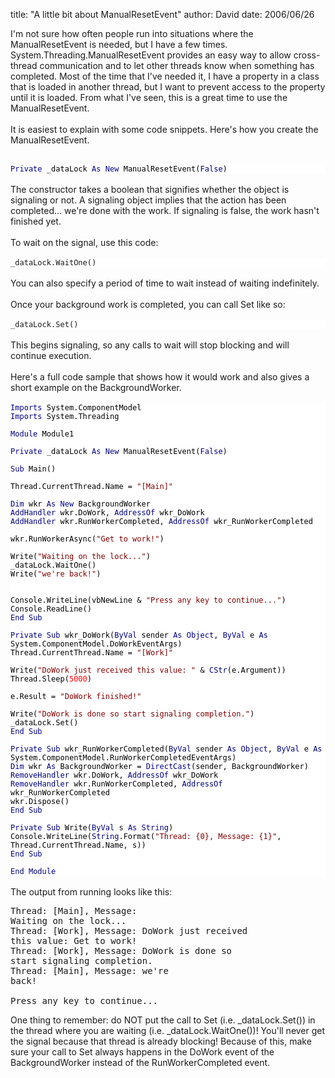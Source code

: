 
title: "A little bit about ManualResetEvent"
author: David
date: 2006/06/26

I'm not sure how often people run into situations where the ManualResetEvent is needed, but I have a few times. System.Threading.ManualResetEvent provides an easy way to allow cross-thread communication and to let other threads know when something has completed. Most of the time that I've needed it, I have a property in a class that is loaded in another thread, but I want to prevent access to the property until it is loaded. From what I've seen, this is a great time to use the ManualResetEvent.<br><br>It is easiest to explain with some code snippets. Here's how you create the ManualResetEvent.<br><br><div style="font-family: Consolas,monospace; font-size: 9pt; background-color: white;"> <span style="color: Navy;">Private</span><span style="color: black;"> _dataLock </span><span style="color: Navy;">As</span><span style="color: black;"> </span><span style="color: Navy;">New</span><span style="color: black;"> ManualResetEvent(</span><span style="color: Navy;">False</span><span style="color: black;">)</span> </div> <br>The constructor takes a boolean that signifies whether the object is signaling or not. A signaling object implies that the action has been completed... we're done with the work. If signaling is false, the work hasn't finished yet.<br><br>To wait on the signal, use this code:<br><br><div style="font-family: Consolas,monospace; font-size: 9pt; background-color: white;"> _dataLock.WaitOne() </div> <br>You can also specify a period of time to wait instead of waiting indefinitely.<br><br>Once your background work is completed, you can call Set like so:<br><br><div style="font-family: Consolas,monospace; font-size: 9pt; background-color: white;"> _dataLock.Set() </div> <br>This begins signaling, so any calls to wait will stop blocking and will continue execution.<br><br>Here's a full code sample that shows how it would work and also gives a short example on the BackgroundWorker.<br><br><div style="font-family: Consolas,monospace; font-size: 9pt; background-color: white;"> <span style="color: Navy;">Imports</span><span style="color: black;"> System.ComponentModel<br></span><span style="color: Navy;">Imports</span><span style="color: black;"> System.Threading<br><br></span><span style="color: Navy;">Module</span><span style="color: black;"> Module1<br><br></span><span style="color: Navy;">Private</span><span style="color: black;"> _dataLock </span><span style="color: Navy;">As</span><span style="color: black;"> </span><span style="color: Navy;">New</span><span style="color: black;"> ManualResetEvent(</span><span style="color: Navy;">False</span><span style="color: black;">)<br><br></span><span style="color: Navy;">Sub</span><span style="color: black;"> Main()<br><br>        Thread.CurrentThread.Name = </span><span style="color: Maroon;">"[Main]"<br><br></span><span style="color: black;">        </span><span style="color: Navy;">Dim</span><span style="color: black;"> wkr </span><span style="color: Navy;">As</span><span style="color: black;"> </span><span style="color: Navy;">New</span><span style="color: black;"> BackgroundWorker<br></span><span style="color: Navy;">AddHandler</span><span style="color: black;"> wkr.DoWork, </span><span style="color: Navy;">AddressOf</span><span style="color: black;"> wkr_DoWork<br></span><span style="color: Navy;">AddHandler</span><span style="color: black;"> wkr.RunWorkerCompleted, </span><span style="color: Navy;">AddressOf</span><span style="color: black;"> wkr_RunWorkerCompleted<br><br>        wkr.RunWorkerAsync(</span><span style="color: Maroon;">"Get to work!"</span><span style="color: black;">)<br><br>        Write(</span><span style="color: Maroon;">"Waiting on the lock..."</span><span style="color: black;">)<br>        _dataLock.WaitOne()<br>        Write(</span><span style="color: Maroon;">"we're back!"</span><span style="color: black;">)<br><br><br>        Console.WriteLine(vbNewLine & </span><span style="color: Maroon;">"Press any key to continue..."</span><span style="color: black;">)<br>        Console.ReadLine()<br></span><span style="color: Navy;">End</span><span style="color: black;"> </span><span style="color: Navy;">Sub<br><br></span><span style="color: black;">    </span><span style="color: Navy;">Private</span><span style="color: black;"> </span><span style="color: Navy;">Sub</span><span style="color: black;"> wkr_DoWork(</span><span style="color: Navy;">ByVal</span><span style="color: black;"> sender </span><span style="color: Navy;">As</span><span style="color: black;"> </span><span style="color: Navy;">Object</span><span style="color: black;">, </span><span style="color: Navy;">ByVal</span><span style="color: black;"> e </span><span style="color: Navy;">As</span><span style="color: black;"> System.ComponentModel.DoWorkEventArgs)<br>        Thread.CurrentThread.Name = </span><span style="color: Maroon;">"[Work]"<br><br></span><span style="color: black;">        Write(</span><span style="color: Maroon;">"DoWork just received this value: "</span><span style="color: black;"> & </span><span style="color: Navy;">CStr</span><span style="color: black;">(e.Argument))<br>        Thread.Sleep(</span><span style="color: Red;">5000</span><span style="color: black;">)<br><br>        e.Result = </span><span style="color: Maroon;">"DoWork finished!"<br><br></span><span style="color: black;">        Write(</span><span style="color: Maroon;">"DoWork is done so start signaling completion."</span><span style="color: black;">)<br>        _dataLock.Set()<br></span><span style="color: Navy;">End</span><span style="color: black;"> </span><span style="color: Navy;">Sub<br><br></span><span style="color: black;">    </span><span style="color: Navy;">Private</span><span style="color: black;"> </span><span style="color: Navy;">Sub</span><span style="color: black;"> wkr_RunWorkerCompleted(</span><span style="color: Navy;">ByVal</span><span style="color: black;"> sender </span><span style="color: Navy;">As</span><span style="color: black;"> </span><span style="color: Navy;">Object</span><span style="color: black;">, </span><span style="color: Navy;">ByVal</span><span style="color: black;"> e </span><span style="color: Navy;">As</span><span style="color: black;"> System.ComponentModel.RunWorkerCompletedEventArgs)<br></span><span style="color: Navy;">Dim</span><span style="color: black;"> wkr </span><span style="color: Navy;">As</span><span style="color: black;"> BackgroundWorker = </span><span style="color: Navy;">DirectCast</span><span style="color: black;">(sender, BackgroundWorker)<br></span><span style="color: Navy;">RemoveHandler</span><span style="color: black;"> wkr.DoWork, </span><span style="color: Navy;">AddressOf</span><span style="color: black;"> wkr_DoWork<br></span><span style="color: Navy;">RemoveHandler</span><span style="color: black;"> wkr.RunWorkerCompleted, </span><span style="color: Navy;">AddressOf</span><span style="color: black;"> wkr_RunWorkerCompleted<br>        wkr.Dispose()<br></span><span style="color: Navy;">End</span><span style="color: black;"> </span><span style="color: Navy;">Sub<br><br></span><span style="color: black;">    </span><span style="color: Navy;">Private</span><span style="color: black;"> </span><span style="color: Navy;">Sub</span><span style="color: black;"> Write(</span><span style="color: Navy;">ByVal</span><span style="color: black;"> s </span><span style="color: Navy;">As</span><span style="color: black;"> </span><span style="color: Navy;">String</span><span style="color: black;">)<br>        Console.WriteLine(</span><span style="color: Navy;">String</span><span style="color: black;">.Format(</span><span style="color: Maroon;">"Thread: {0}, Message: {1}"</span><span style="color: black;">, Thread.CurrentThread.Name, s))<br></span><span style="color: Navy;">End</span><span style="color: black;"> </span><span style="color: Navy;">Sub<br><br>End</span><span style="color: black;"> </span><span style="color: Navy;">Module<br></span> </div> <br>The output from running looks like this:<br><pre>Thread: [Main], Message: Waiting on the lock...<br>Thread: [Work], Message: DoWork just received this value: Get to work!<br>Thread: [Work], Message: DoWork is done so start signaling completion.<br>Thread: [Main], Message: we're back!<br><br>Press any key to continue...</pre>One thing to remember: do NOT put the call to Set (i.e. _dataLock.Set()) in the thread where you are waiting (i.e. _dataLock.WaitOne())! You'll never get the signal because that thread is already blocking! Because of this, make sure your call to Set always happens in the DoWork event of the BackgroundWorker instead of the RunWorkerCompleted event.
